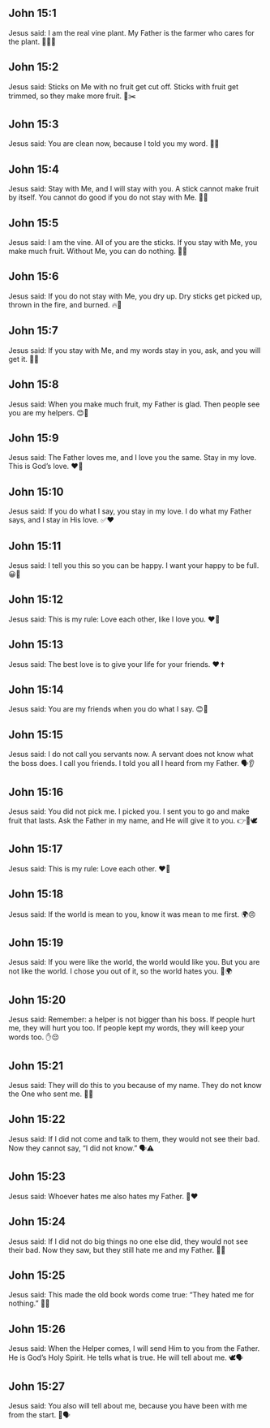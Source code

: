 ## John 15:1
Jesus said: <jesus>I am the real vine plant. My Father is the farmer who cares for the plant.</jesus> 🌿👨‍🌾
## John 15:2
Jesus said: <jesus>Sticks on Me with no fruit get cut off. Sticks with fruit get trimmed, so they make more fruit.</jesus> 🍇✂️
## John 15:3
Jesus said: <jesus>You are clean now, because I told you my word.</jesus> 🧼🙂
## John 15:4
Jesus said: <jesus>Stay with Me, and I will stay with you. A stick cannot make fruit by itself. You cannot do good if you do not stay with Me.</jesus> 🌿🤝
## John 15:5
Jesus said: <jesus>I am the vine. All of you are the sticks. If you stay with Me, you make much fruit. Without Me, you can do nothing.</jesus> 🍇💪
## John 15:6
Jesus said: <jesus>If you do not stay with Me, you dry up. Dry sticks get picked up, thrown in the fire, and burned.</jesus> 🔥🥀
## John 15:7
Jesus said: <jesus>If you stay with Me, and my words stay in you, ask, and you will get it.</jesus> 🙏✨
## John 15:8
Jesus said: <jesus>When you make much fruit, my Father is glad. Then people see you are my helpers.</jesus> 😊👀
## John 15:9
Jesus said: <jesus>The Father loves me, and I love you the same. Stay in my love. This is God’s love.</jesus> ❤️🤗
## John 15:10
Jesus said: <jesus>If you do what I say, you stay in my love. I do what my Father says, and I stay in His love.</jesus> ✅❤️
## John 15:11
Jesus said: <jesus>I tell you this so you can be happy. I want your happy to be full.</jesus> 😀🎉
## John 15:12
Jesus said: <jesus>This is my rule: Love each other, like I love you.</jesus> ❤️🤝
## John 15:13
Jesus said: <jesus>The best love is to give your life for your friends.</jesus> ❤️✝️
## John 15:14
Jesus said: <jesus>You are my friends when you do what I say.</jesus> 😊👬
## John 15:15
Jesus said: <jesus>I do not call you servants now. A servant does not know what the boss does. I call you friends. I told you all I heard from my Father.</jesus> 🗣️👂
## John 15:16
Jesus said: <jesus>You did not pick me. I picked you. I sent you to go and make fruit that lasts. Ask the Father in my name, and He will give it to you.</jesus> 👉🍇🕊️
## John 15:17
Jesus said: <jesus>This is my rule: Love each other.</jesus> ❤️🔁
## John 15:18
Jesus said: <jesus>If the world is mean to you, know it was mean to me first.</jesus> 🌍😠
## John 15:19
Jesus said: <jesus>If you were like the world, the world would like you. But you are not like the world. I chose you out of it, so the world hates you.</jesus> 🚫🌍
## John 15:20
Jesus said: <jesus>Remember: a helper is not bigger than his boss. If people hurt me, they will hurt you too. If people kept my words, they will keep your words too.</jesus> ✋😔
## John 15:21
Jesus said: <jesus>They will do this to you because of my name. They do not know the One who sent me.</jesus> 🙁👤
## John 15:22
Jesus said: <jesus>If I did not come and talk to them, they would not see their bad. Now they cannot say, “I did not know.”</jesus> 🗣️⚠️
## John 15:23
Jesus said: <jesus>Whoever hates me also hates my Father.</jesus> 🚫❤️
## John 15:24
Jesus said: <jesus>If I did not do big things no one else did, they would not see their bad. Now they saw, but they still hate me and my Father.</jesus> 👀❌
## John 15:25
Jesus said: <jesus>This made the old book words come true: “They hated me for nothing.”</jesus> 📖✅
## John 15:26
Jesus said: <jesus>When the Helper comes, I will send Him to you from the Father. He is God’s Holy Spirit. He tells what is true. He will tell about me.</jesus> 🕊️🗣️
## John 15:27
Jesus said: <jesus>You also will tell about me, because you have been with me from the start.</jesus> 👥🗣️
